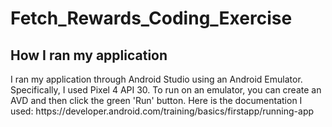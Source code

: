 # Fetch_Rewards_Coding_Exercise

## How I ran my application
<p>I ran my application through Android Studio using an Android Emulator. Specifically, I used Pixel 4 API 30. To run on an emulator, you can create an AVD and then click the green 'Run' button. Here is the documentation I used: https://developer.android.com/training/basics/firstapp/running-app</p>
